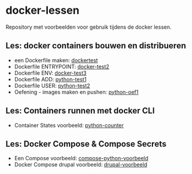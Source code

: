 # docker-lessen

Repository met voorbeelden voor gebruik tijdens de docker lessen.

## Les: docker containers bouwen en distribueren
- een Dockerfile maken: [dockertest](/dockertest)
- Dockerfile ENTRYPOINT: [docker-test2](/docker-test2)
- Dockerfile ENV: [docker-test3](/docker-test2)
- Dockerfile ADD: [python-test1](/python-test1)
- Dockerfile USER: [python-test2](/python-test2)
- Oefening - images maken en pushen: [python-oef1](/python-oef1)

## Les: Containers runnen met docker CLI
- Container States voorbeeld: [python-counter](/python-counter)

## Les: Docker Compose & Compose Secrets
- Een Compose voorbeeld: [compose-python-voorbeeld](/compose-python-voorbeeld)
- Docker Compose drupal voorbeeld: [drupal-voorbeeld](/drupal-voorbeeld)
